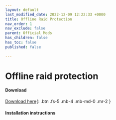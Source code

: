 ```yaml
---
layout: default
last_modified_date: 2022-12-09 12:22:33 +0000
title: Offline Raid Protection
nav_order: 1
nav_exclude: false
parent: Official Mods
has_children: false
has_toc: false
published: false

---
```

# Offline raid protection

#### Download

[Download here](https://github.com/LiF-x/OfflineRaidProtection/releases/latest){: .btn .fs-5 .mb-4 .mb-md-0 .mr-2 }

#### Installation instructions